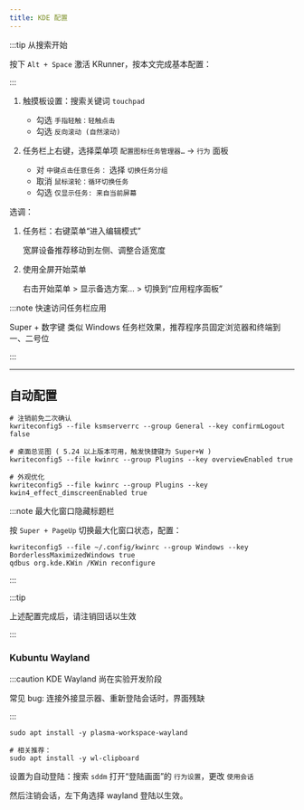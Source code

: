 ```yaml
---
title: KDE 配置
---
```


:::tip 从搜索开始

按下 `Alt + Space` 激活 KRunner，按本文完成基本配置：

:::

1. 触摸板设置：搜索关键词 `touchpad`

   - 勾选 `手指轻触：轻触点击`
   - 勾选 `反向滚动 (自然滚动)`

2. 任务栏上右键，选择菜单项 `配置图标任务管理器…` -> `行为` 面板

   - 对 `中键点击任意任务：` 选择 `切换任务分组`
   - 取消 `鼠标滚轮：循环切换任务`
   - 勾选 `仅显示任务: 来自当前屏幕`

选调：

1. 任务栏：右键菜单“进入编辑模式”

   宽屏设备推荐移动到左侧、调整合适宽度

2. 使用全屏开始菜单

   右击开始菜单 > 显示备选方案… > 切换到“应用程序面板”

:::note 快速访问任务栏应用

Super + 数字键 类似 Windows 任务栏效果，推荐程序员固定浏览器和终端到一、二号位

:::

---

<!--
## Konsole 终端

```shell
printf "[General]\nName=custom\nParent=FALLBACK/\n" >> ~/.local/share/konsole/custom.profile
kwriteconfig5 --file konsolerc --group "Desktop Entry" --key DefaultProfile custom.profile
```

更改默认 Shell

    kwriteconfig5 --file ~/.local/share/konsole/custom.profile --group General --key Command /bin/zsh

自定义字体

    kwriteconfig5 --file ~/.local/share/konsole/custom.profile --group Appearance --key Font "Noto Sans Mono,16"

重启程序后生效

## KWrite

修改字体：

    kwriteconfig5 --file kwriterc --group "KTextEditor Renderer" --key Font "Noto Sans Mono,18"
 -->

## 自动配置

```shell
# 注销前免二次确认
kwriteconfig5 --file ksmserverrc --group General --key confirmLogout false

# 桌面总览图 ( 5.24 以上版本可用，触发快捷键为 Super+W )
kwriteconfig5 --file kwinrc --group Plugins --key overviewEnabled true

# 外观优化
kwriteconfig5 --file kwinrc --group Plugins --key kwin4_effect_dimscreenEnabled true
```

:::note 最大化窗口隐藏标题栏

按 `Super + PageUp` 切换最大化窗口状态，配置：

    kwriteconfig5 --file ~/.config/kwinrc --group Windows --key BorderlessMaximizedWindows true
    qdbus org.kde.KWin /KWin reconfigure

:::

:::tip

上述配置完成后，请注销回话以生效

:::

### Kubuntu Wayland

:::caution KDE Wayland 尚在实验开发阶段

常见 bug: 连接外接显示器、重新登陆会话时，界面残缺

:::

```shell
sudo apt install -y plasma-workspace-wayland

# 相关推荐：
sudo apt install -y wl-clipboard
```

设置为自动登陆：搜索 `sddm` 打开“登陆画面”的 `行为设置`，更改 `使用会话`

然后注销会话，左下角选择 wayland 登陆以生效。

<!-- 热区设置 -->

<!--
### 推荐快捷键

```shell
# Super + I 打开设置
kwriteconfig5 --file kglobalshortcutsrc --group systemsettings.desktop --key _launch Meta+I,none,
```
-->
